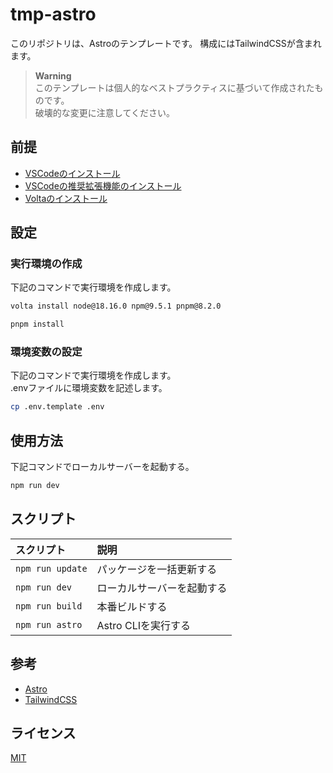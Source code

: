 # tmp-astro

このリポジトリは、Astroのテンプレートです。
構成にはTailwindCSSが含まれます。

> **Warning**  
> このテンプレートは個人的なベストプラクティスに基づいて作成されたものです。  
> 破壊的な変更に注意してください。  

## 前提

- [VSCodeのインストール](https://azure.microsoft.com/ja-jp/products/visual-studio-code/)
- [VSCodeの推奨拡張機能のインストール](https://code.visualstudio.com/docs/editor/extension-marketplace#_workspace-recommended-extensions)
- [Voltaのインストール](https://docs.volta.sh/guide/getting-started)

## 設定

### 実行環境の作成

下記のコマンドで実行環境を作成します。  

```zsh
volta install node@18.16.0 npm@9.5.1 pnpm@8.2.0

pnpm install
```

### 環境変数の設定

下記のコマンドで実行環境を作成します。  
.envファイルに環境変数を記述します。  

```zsh
cp .env.template .env
```

## 使用方法

下記コマンドでローカルサーバーを起動する。  

```zsh
npm run dev
```

## スクリプト

| スクリプト | 説明 |
|:-------|:--------|
| `npm run update`| パッケージを一括更新する |
| `npm run dev` | ローカルサーバーを起動する |
| `npm run build` | 本番ビルドする |
| `npm run astro` | Astro CLIを実行する |

## 参考

- [Astro](https://astro.build/)
- [TailwindCSS](https://tailwindui.com/)

## ライセンス

[MIT](https://opensource.org/licenses/MIT)
